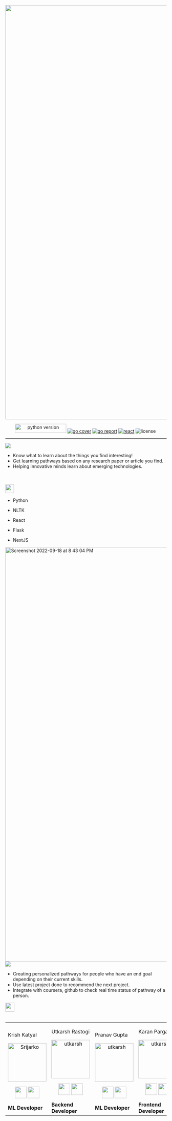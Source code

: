 <p align="center"><img width="1293" alt="Screenshot 2022-09-18 at 8 42 56 PM" src="https://user-images.githubusercontent.com/89596037/190915096-eda0075f-13a6-46c0-93f5-55e3baed6896.png">

<br>
<p align="center"><a href="https://www.python.org/" target="_blank"><img src="http://ForTheBadge.com/images/badges/made-with-python.svg" height = "28.2" width= "160"alt="python version" /></a>&nbsp;<a href="https://opencv.org/" target="_blank"><img src="https://img.shields.io/badge/NLTK-%23white.svg?style=for-the-badge&logo=nltk&logoColor=white" alt="go cover" /></a>&nbsp;<a href="https://github.com/OmSadavarte/Biomechanics-Ai_ntl.ipynb" target="_blank"><img src="https://img.shields.io/badge/By-hooli-red?style=for-the-badge" alt="go report" /></a>&nbsp;<a href="https://reactjs.org/" target="_blank"><img src="https://img.shields.io/badge/React-20232A?style=for-the-badge&logo=react&logoColor=61DAFB" alt="react"/></a>&nbsp;<img src="https://img.shields.io/badge/License-MIT-yellow.svg?logo=Microsoft%20Word&style=for-the-badge" alt="license" />&nbsp;</p>
<hr>



<div align="left"> 
<img src="https://img.shields.io/badge/Objective-blue?logo=Pinboard&style=for-the-badge" /><br>


- Know what to learn about the things you find interesting!
- Get learning pathways based on any research paper or article you find.
- Helping innovative minds learn about emerging technologies.

<br>
<br>
<div align="left"> 
<img src="https://img.shields.io/badge/Tech_Stack-pink?logo=Windows%20Terminal&style=for-the-badge" height="27"/>
 </div>

 
 + Python 

+ NLTK  

+ React  

+ Flask  

+ NextJS

<img width="1293" alt="Screenshot 2022-09-18 at 8 43 04 PM" src="https://user-images.githubusercontent.com/89596037/190915063-ddb3d4b6-9637-462f-9a76-be5582536d47.png">



<br>
<div align="left"> 
<img src="https://img.shields.io/badge/Future_Scopes-brown?style=for-the-badge" /><br>

- Creating personalized pathways for people who have an end goal depending on their current skills.
- Use latest project done to recommend the next project.
- Integrate with coursera, github to check real time status of pathway of a person.


 <div align="left"> 
  <img src="https://img.shields.io/badge/Contributors-black?logo=Github&style=for-the-badge" height="28"/> 
</div>
  <br>

<div align="left"> 
  <table>
<tr align="left">
 <td>

Krish Katyal 

<p align="center">
<img src = "https://avatars.githubusercontent.com/krishkatyal"  height="120" alt="Srijarko">
</p>
<p align="center">
<a href = "https://github.com/krishkatyal"><img src = "http://www.iconninja.com/files/241/825/211/round-collaboration-social-github-code-circle-network-icon.svg" width="36" height = "36"/></a>
<a href = "https://www.linkedin.com/in/krishkatyal/">
<img src = "http://www.iconninja.com/files/863/607/751/network-linkedin-social-connection-circular-circle-media-icon.svg" width="36" height="36"/>
</a>
</p>
    <strong>ML Developer<strong>
</td>

<td>

Utkarsh Rastogi

<p align="center">
<img src = "https://user-images.githubusercontent.com/89596037/190915251-b2b3ce18-d6b7-4592-ae65-02eaebdf8308.png" height="120" alt="utkarsh">
</p>
<p align="center">
<a href = "https://www.github.com/UtkarshRastogi0712"><img src = "http://www.iconninja.com/files/241/825/211/round-collaboration-social-github-code-circle-network-icon.svg" width="36" height = "36"/></a>
<a href = "https://www.linkedin.com/in/utkarshrastogi/">
<img src = "http://www.iconninja.com/files/863/607/751/network-linkedin-social-connection-circular-circle-media-icon.svg" width="36" height="36"/>
</a>
</p>
    <strong>Backend Developer<strong>
</td>
  

<td>

Pranav Gupta

<p align="center">
<img src = "https://user-images.githubusercontent.com/89596037/190915343-fa49a938-28dc-4eb2-85d0-02f25c1e34b7.png" height="120" alt="utkarsh">
</p>
<p align="center">
<a href = "https://www.github.com/pranavgupta2603"><img src = "http://www.iconninja.com/files/241/825/211/round-collaboration-social-github-code-circle-network-icon.svg" width="36" height = "36"/></a>
<a href = "https://www.linkedin.com/in/pranavgupta2003/">
<img src = "http://www.iconninja.com/files/863/607/751/network-linkedin-social-connection-circular-circle-media-icon.svg" width="36" height="36"/>
</a>
</p>
    <strong>ML Developer<strong>
</td>
    
<td>

Karan Pargal

<p align="center">
<img src = "https://user-images.githubusercontent.com/89596037/190915407-3c602840-7dfd-48a2-ae9f-d81799986dda.png" height="120" alt="utkarsh">
</p>
<p align="center">
<a href = "https://www.github.com/karanpargal"><img src = "http://www.iconninja.com/files/241/825/211/round-collaboration-social-github-code-circle-network-icon.svg" width="36" height = "36"/></a>
<a href = "https://www.linkedin.com/in/karan-pargal-509813211/">
<img src = "http://www.iconninja.com/files/863/607/751/network-linkedin-social-connection-circular-circle-media-icon.svg" width="36" height="36"/>
</a>
</p>
    <strong>Frontend Developer<strong>
</td>
        
